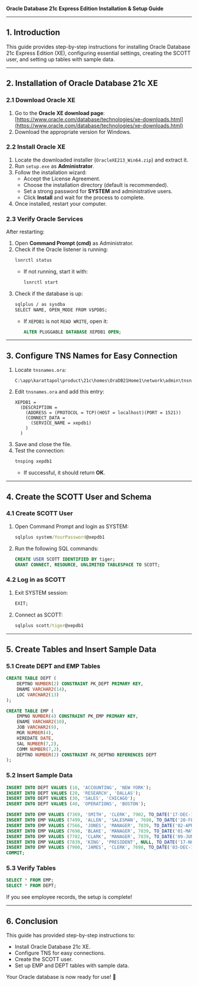 **Oracle Database 21c Express Edition Installation & Setup Guide**

---

## **1. Introduction**
This guide provides step-by-step instructions for installing Oracle Database 21c Express Edition (XE), configuring essential settings, creating the SCOTT user, and setting up tables with sample data.

---

## **2. Installation of Oracle Database 21c XE**

### **2.1 Download Oracle XE**
1. Go to the **Oracle XE download page**:  
   [https://www.oracle.com/database/technologies/xe-downloads.html](https://www.oracle.com/database/technologies/xe-downloads.html)
2. Download the appropriate version for Windows.

### **2.2 Install Oracle XE**
1. Locate the downloaded installer (`OracleXE213_Win64.zip`) and extract it.
2. Run `setup.exe` as **Administrator**.
3. Follow the installation wizard:
   - Accept the License Agreement.
   - Choose the installation directory (default is recommended).
   - Set a strong password for **SYSTEM** and administrative users.
   - Click **Install** and wait for the process to complete.
4. Once installed, restart your computer.

### **2.3 Verify Oracle Services**
After restarting:
1. Open **Command Prompt (cmd)** as Administrator.
2. Check if the Oracle listener is running:
   ```cmd
   lsnrctl status
   ```
   - If not running, start it with:
     ```cmd
     lsnrctl start
     ```
3. Check if the database is up:
   ```cmd
   sqlplus / as sysdba
   SELECT NAME, OPEN_MODE FROM V$PDBS;
   ```
   - If `XEPDB1` is not `READ WRITE`, open it:
     ```sql
     ALTER PLUGGABLE DATABASE XEPDB1 OPEN;
     ```

---

## **3. Configure TNS Names for Easy Connection**
1. Locate `tnsnames.ora`:
   ```
   C:\app\karattapol\product\21c\homes\OraDB21Home1\network\admin\tnsnames.ora
   ```
2. Edit `tnsnames.ora` and add this entry:
   ```
   XEPDB1 =
     (DESCRIPTION =
       (ADDRESS = (PROTOCOL = TCP)(HOST = localhost)(PORT = 1521))
       (CONNECT_DATA =
         (SERVICE_NAME = xepdb1)
       )
     )
   ```
3. Save and close the file.
4. Test the connection:
   ```cmd
   tnsping xepdb1
   ```
   - If successful, it should return **OK**.

---

## **4. Create the SCOTT User and Schema**

### **4.1 Create SCOTT User**
1. Open Command Prompt and login as SYSTEM:
   ```cmd
   sqlplus system/YourPassword@xepdb1
   ```
2. Run the following SQL commands:
   ```sql
   CREATE USER SCOTT IDENTIFIED BY tiger;
   GRANT CONNECT, RESOURCE, UNLIMITED TABLESPACE TO SCOTT;
   ```

### **4.2 Log in as SCOTT**
1. Exit SYSTEM session:
   ```sql
   EXIT;
   ```
2. Connect as SCOTT:
   ```cmd
   sqlplus scott/tiger@xepdb1
   ```

---

## **5. Create Tables and Insert Sample Data**

### **5.1 Create DEPT and EMP Tables**
```sql
CREATE TABLE DEPT (
    DEPTNO NUMBER(2) CONSTRAINT PK_DEPT PRIMARY KEY,
    DNAME VARCHAR2(14),
    LOC VARCHAR2(13)
);

CREATE TABLE EMP (
    EMPNO NUMBER(4) CONSTRAINT PK_EMP PRIMARY KEY,
    ENAME VARCHAR2(10),
    JOB VARCHAR2(9),
    MGR NUMBER(4),
    HIREDATE DATE,
    SAL NUMBER(7,2),
    COMM NUMBER(7,2),
    DEPTNO NUMBER(2) CONSTRAINT FK_DEPTNO REFERENCES DEPT
);
```

### **5.2 Insert Sample Data**
```sql
INSERT INTO DEPT VALUES (10, 'ACCOUNTING', 'NEW YORK');
INSERT INTO DEPT VALUES (20, 'RESEARCH', 'DALLAS');
INSERT INTO DEPT VALUES (30, 'SALES', 'CHICAGO');
INSERT INTO DEPT VALUES (40, 'OPERATIONS', 'BOSTON');

INSERT INTO EMP VALUES (7369, 'SMITH', 'CLERK', 7902, TO_DATE('17-DEC-1980', 'DD-MON-YYYY'), 800, NULL, 20);
INSERT INTO EMP VALUES (7499, 'ALLEN', 'SALESMAN', 7698, TO_DATE('20-FEB-1981', 'DD-MON-YYYY'), 1600, 300, 30);
INSERT INTO EMP VALUES (7566, 'JONES', 'MANAGER', 7839, TO_DATE('02-APR-1981', 'DD-MON-YYYY'), 2975, NULL, 20);
INSERT INTO EMP VALUES (7698, 'BLAKE', 'MANAGER', 7839, TO_DATE('01-MAY-1981', 'DD-MON-YYYY'), 2850, NULL, 30);
INSERT INTO EMP VALUES (7782, 'CLARK', 'MANAGER', 7839, TO_DATE('09-JUN-1981', 'DD-MON-YYYY'), 2450, NULL, 10);
INSERT INTO EMP VALUES (7839, 'KING', 'PRESIDENT', NULL, TO_DATE('17-NOV-1981', 'DD-MON-YYYY'), 5000, NULL, 10);
INSERT INTO EMP VALUES (7900, 'JAMES', 'CLERK', 7698, TO_DATE('03-DEC-1981', 'DD-MON-YYYY'), 950, NULL, 30);
COMMIT;
```

### **5.3 Verify Tables**
```sql
SELECT * FROM EMP;
SELECT * FROM DEPT;
```
If you see employee records, the setup is complete!

---

## **6. Conclusion**
This guide has provided step-by-step instructions to:
- Install Oracle Database 21c XE.
- Configure TNS for easy connections.
- Create the SCOTT user.
- Set up EMP and DEPT tables with sample data.

Your Oracle database is now ready for use! 🚀

